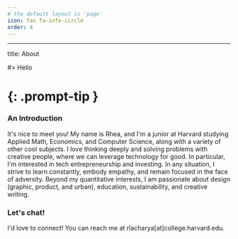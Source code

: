 ```yaml
---
# the default layout is 'page'
icon: fas fa-info-circle
order: 4
---
```

---
title: About


#> Hello
# {: .prompt-tip }

### **An Introduction**

It's nice to meet you! My name is Rhea, and I'm a junior at Harvard studying Applied Math, Economics, and Computer Science, along with a variety of other cool subjects. I love thinking deeply and solving problems with creative people, where we can leverage technology for good. In particular, I'm interested in tech entrepreneurship and investing. In any situation, I strive to learn constantly, embody empathy, and remain focused in the face of adversity. Beyond my quantitative interests, I am passionate about design (graphic, product, and urban), education, sustainability, and creative writing. 


### **Let's chat!**
I'd love to connect! You can reach me at rlacharya[at]college.harvard.edu.


